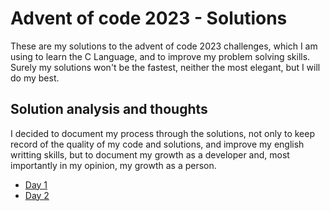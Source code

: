 # Advent of code 2023 - Solutions

These are my solutions to the advent of code 2023 challenges, which I am using to learn the C Language, and to
improve my problem solving skills. Surely my solutions won't be the fastest, neither the most elegant, but I will do my
best.

## Solution analysis and thoughts

I decided to document my process through the solutions, not only to keep record of the quality of my code and
solutions, and improve my english writting skills, but to document my growth as a developer and, most
importantly in my opinion, my growth as a person.

- [Day 1](./Day01/analysis.md)
- [Day 2](./Day02/analysis.md)
